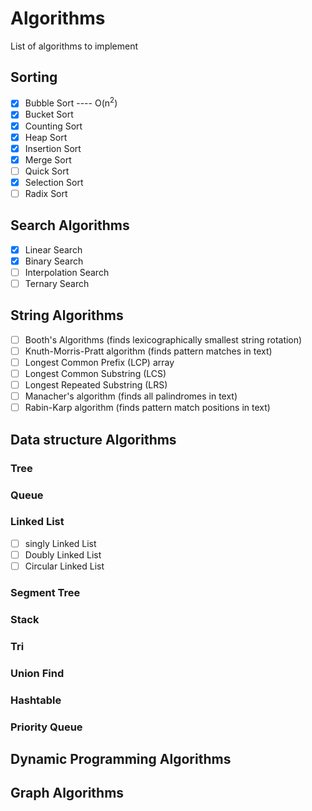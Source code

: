 # Algorithms
List of algorithms to implement


## Sorting
 - [X] Bubble Sort ----  O(n<sup>2</sup>)
 - [X] Bucket Sort
 - [X] Counting Sort
 - [X] Heap Sort
 - [X] Insertion Sort
 - [X] Merge Sort
 - [ ] Quick Sort
 - [X] Selection Sort
 - [ ] Radix Sort

## Search Algorithms
 - [X] Linear Search
 - [X] Binary Search
 - [ ] Interpolation Search
 - [ ] Ternary Search

## String Algorithms
 - [ ] Booth's Algorithms (finds lexicographically smallest string rotation)
 - [ ] Knuth-Morris-Pratt algorithm (finds pattern matches in text)
 - [ ] Longest Common Prefix (LCP) array
 - [ ] Longest Common Substring (LCS)
 - [ ] Longest Repeated Substring (LRS)
 - [ ] Manacher's algorithm (finds all palindromes in text)
 - [ ] Rabin-Karp algorithm (finds pattern match positions in text)

## Data structure Algorithms 

### Tree

### Queue

### Linked List
 - [ ] singly Linked List
 - [ ] Doubly Linked List
 - [ ] Circular Linked List

### Segment Tree

### Stack

### Tri

### Union Find

### Hashtable

### Priority Queue

## Dynamic Programming Algorithms 

## Graph Algorithms
